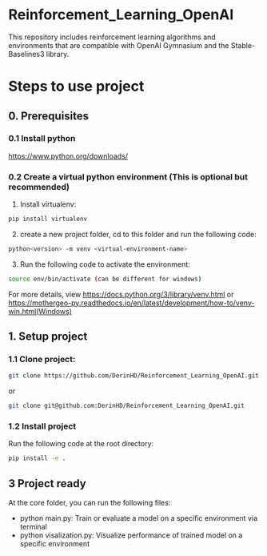 # Reinforcement_Learning_OpenAI
This repository includes reinforcement learning algorithms and environments that are compatible with OpenAI Gymnasium and the Stable-Baselines3 library.

# Steps to use project
## 0. Prerequisites

### 0.1 Install python
https://www.python.org/downloads/

### 0.2 Create a virtual python environment (This is optional but recommended)
1. Install virtualenv:
```bash
pip install virtualenv
```
2. create a new project folder, cd to this folder and run the following code:
```bash
python<version> -m venv <virtual-environment-name> 
```
3. Run the following code to activate the environment:
```bash
source env/bin/activate (can be different for windows)
```

For more details, view https://docs.python.org/3/library/venv.html or https://mothergeo-py.readthedocs.io/en/latest/development/how-to/venv-win.html(Windows)

## 1. Setup project
### 1.1 Clone project:
```bash
git clone https://github.com/DerinHD/Reinforcement_Learning_OpenAI.git 
```
or 
```bash
git clone git@github.com:DerinHD/Reinforcement_Learning_OpenAI.git
```

### 1.2 Install project
Run the following code at the root directory:
```bash
pip install -e .
```

## 3 Project ready
At the core folder, you can run the following files:
- python main.py: Train or evaluate a model on a specific environment via terminal
- python visalization.py: Visualize performance of trained model on a specific environment

